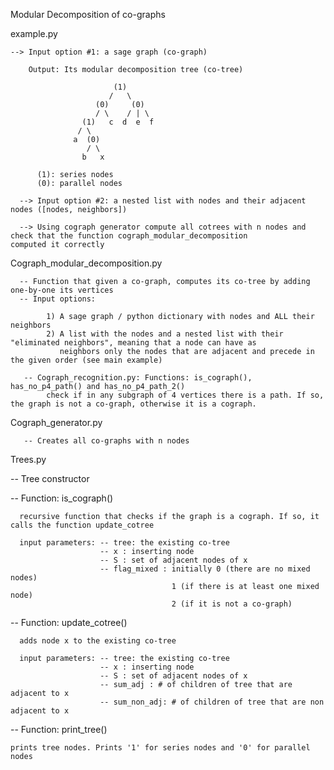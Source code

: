 Modular Decomposition of co-graphs

example.py

    --> Input option #1: a sage graph (co-graph)
    
        Output: Its modular decomposition tree (co-tree)

                           (1)
                          /   \
                       (0)     (0)
                       / \    / | \
                    (1)   c  d  e  f 
                   / \
                  a  (0)
                     / \
                    b   x
                                                           
          (1): series nodes 
          (0): parallel nodes
      
      --> Input option #2: a nested list with nodes and their adjacent nodes ([nodes, neighbors])
       
      --> Using cograph generator compute all cotrees with n nodes and check that the function cograph_modular_decomposition              computed it correctly



      


Cograph_modular_decomposition.py

      -- Function that given a co-graph, computes its co-tree by adding one-by-one its vertices
      -- Input options:
      
            1) A sage graph / python dictionary with nodes and ALL their neighbors
            2) A list with the nodes and a nested list with their "eliminated neighbors", meaning that a node can have as 
               neighbors only the nodes that are adjacent and precede in the given order (see main example)
               
       -- Cograph_recognition.py: Functions: is_cograph(), has_no_p4_path() and has_no_p4_path_2()
            check if in any subgraph of 4 vertices there is a path. If so, the graph is not a co-graph, otherwise it is a cograph.
            
     
       
       
Cograph_generator.py


       -- Creates all co-graphs with n nodes


Trees.py


  -- Tree constructor
  
  
  -- Function: is_cograph() 
  
      recursive function that checks if the graph is a cograph. If so, it calls the function update_cotree 
      
      input parameters: -- tree: the existing co-tree
                        -- x : inserting node
                        -- S : set of adjacent nodes of x
                        -- flag_mixed : initially 0 (there are no mixed nodes)
                                        1 (if there is at least one mixed node)
                                        2 (if it is not a co-graph)
                                        
  -- Function: update_cotree()
  
      adds node x to the existing co-tree 
      
      input parameters: -- tree: the existing co-tree
                        -- x : inserting node
                        -- S : set of adjacent nodes of x
                        -- sum_adj : # of children of tree that are adjacent to x
                        -- sum_non_adj: # of children of tree that are non adjacent to x

-- Function: print_tree()

    prints tree nodes. Prints '1' for series nodes and '0' for parallel nodes
